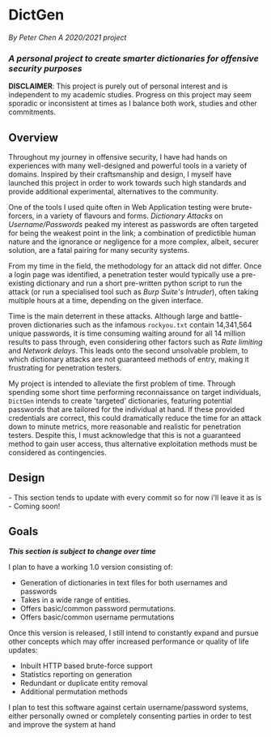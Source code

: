 # DictGen
*By Peter Chen*
*A 2020/2021 project*

### *A personal project to create smarter dictionaries for offensive security purposes*


**DISCLAIMER**: This project is purely out of personal interest and is independent to my academic studies. Progress on this project may seem sporadic or inconsistent at times as I balance both work, studies and other commitments.

## Overview

Throughout my journey in offensive security, I have had hands on experiences with many well-designed and powerful tools in a variety of domains. Inspired by their craftsmanship and design, I myself have launched this project in order to work towards such high standards and provide additional experimental, alternatives to the community.

One of the tools I used quite often in Web Application testing were brute-forcers, in a variety of flavours and forms. *Dictionary Attacks* on *Username/Passwords* peaked my interest as passwords are often targeted for being the weakest point in the link; a combination of predictible human nature and the ignorance or negligence for a more complex, albeit, securer solution, are a fatal pairing for many security systems.

From my time in the field, the methodology for an attack did not differ. Once a login page was identified, a penetration tester would typically use a pre-existing dictionary and run a short pre-written python script to run the attack (or run a specialised tool such as *Burp Suite's Intruder*), often taking multiple hours at a time, depending on the given interface. 

Time is the main deterrent in these attacks. Although large and battle-proven dictionaries such as the infamous `rockyou.txt` contain 14,341,564 unique passwords, it is time consuming waiting around for all 14 million results to pass through, even considering other factors such as *Rate limiting* and *Network delays*. This leads onto the second unsolvable problem, to which dictionary attacks are not guaranteed methods of entry, making it frustrating for penetration testers.

My project is intended to alleviate the first problem of time. Through spending some short time performing reconnaissance on target individuals, `DictGen` intends to create 'targeted' dictionaries, featuring potential passwords that are tailored for the individual at hand. If these provided credentials are correct, this could dramatically reduce the time for an attack down to minute metrics, more reasonable and realistic for penetration testers. Despite this, I must acknowledge that this is not a guaranteed method to gain user access, thus alternative exploitation methods must be considered as contingencies.

## Design
<TODO>
- This section tends to update with every commit so for now i'll leave it as is
- Coming soon!
</TODO>

## Goals
***This section is subject to change over time***

I plan to have a working 1.0 version consisting of:
* Generation of dictionaries in text files for both usernames and passwords
* Takes in a wide range of entities.
* Offers basic/common password permutations.
* Offers basic/common username permutations

Once this version is released, I still intend to constantly expand and pursue other concepts which may offer increased performance or quality of life updates:

* Inbuilt HTTP based brute-force support
* Statistics reporting on generation
* Redundant or duplicate entity removal
* Additional permutation methods

I plan to test this software against certain username/password systems, either personally owned or completely consenting parties in order to test and improve the system at hand
